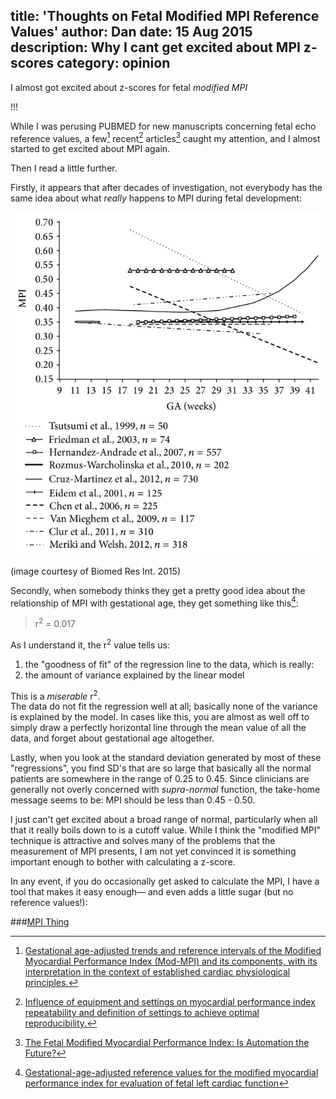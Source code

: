 title: 'Thoughts on Fetal Modified MPI Reference Values'
author: Dan
date: 15 Aug 2015
description: Why I cant get excited about MPI z-scores
category: opinion
---

I almost got excited about z-scores for fetal _modified MPI_

!!!

While I was perusing PUBMED for new manuscripts concerning fetal echo reference values, a few[^mmpi] recent[^optimal] articles[^automation]
caught my attention, and I almost started to get excited about MPI again.

Then I read a little further.

Firstly, it appears that after decades of investigation, not everybody has the same idea about what _really_ happens to MPI during fetal development:

<a href="http://www.ncbi.nlm.nih.gov/pmc/articles/PMC4491561/"><img src="/static/img/aggregate_fetal_mpi.gif" alt="fetal MPI, or whatever"/></a>

(image courtesy of Biomed Res Int. 2015)

Secondly, when somebody thinks they get a pretty good idea about the relationship of MPI with gestational age, they
get something like this[^uog2007]:

<blockquote>
<p>
r<sup>2</sup> = 0.017
</p>
</blockquote>

As I understand it, the r<sup>2</sup> value tells us:

1. the "goodness of fit" of the regression line to the data, which is really:
2. the amount of variance explained by the linear model

This is a _miserable_ r<sup>2</sup>. <br/>
The data do not fit the regression well at all; basically none of the variance is explained by the model.
In cases like this, you are almost as well off to simply draw a perfectly horizontal line through
the mean value of all the data, and forget about gestational age altogether.

Lastly, when you look at the standard deviation generated by most of these "regressions", you find SD's that are
so large that basically all the normal patients are somewhere in the range of 0.25 to 0.45.
Since clinicians are generally not overly concerned with _supra-normal_ function, the take-home
message seems to be: MPI should be less than 0.45 - 0.50.

I just can't get excited about a broad range of normal, particularly when all that it really boils down to is a cutoff value.
While I think the "modified MPI" technique is attractive and solves many of the problems that the measurement of MPI
presents, I am not yet convinced it is something important enough to bother with calculating a z-score.

In any event, if you do occasionally get asked to calculate the MPI, I have a tool that makes it easy enough&mdash;
and even adds a little sugar (but no reference values!):

###[MPI Thing](//dev.parameterz.com/mpi)


[^mmpi]:[Gestational age-adjusted trends and reference intervals of the Modified
Myocardial Performance Index (Mod-MPI) and its components, with its
interpretation in the context of established cardiac physiological
principles.](http://www.ncbi.nlm.nih.gov/pubmed/24844183)
[^optimal]:[Influence of equipment and settings on myocardial performance index
repeatability and definition of settings to achieve optimal
reproducibility.](http://www.ncbi.nlm.nih.gov/pubmed/24639072)
[^automation]:[The Fetal Modified Myocardial Performance Index: Is Automation the Future?](http://www.ncbi.nlm.nih.gov/pubmed/26185751)
[^uog2007]:[Gestational-age-adjusted reference values for the modified
myocardial performance index for evaluation of fetal left cardiac
function](http://www.ncbi.nlm.nih.gov/pubmed/17290412)
